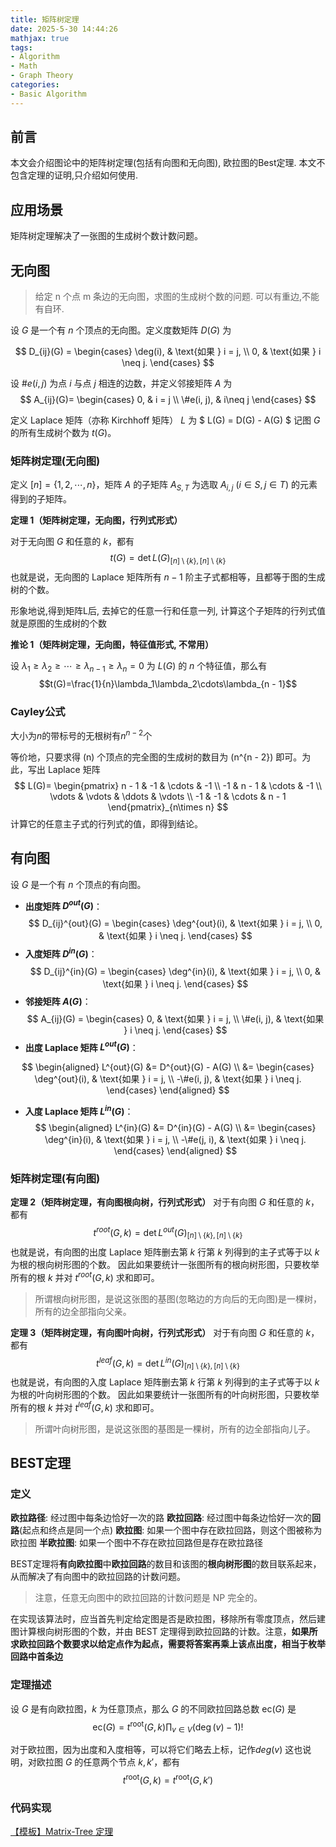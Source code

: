 ```yaml
---
title: 矩阵树定理
date: 2025-5-30 14:44:26
mathjax: true
tags:
- Algorithm
- Math
- Graph Theory
categories:
- Basic Algorithm
---
```


## 前言

本文会介绍图论中的矩阵树定理(包括有向图和无向图), 欧拉图的Best定理. 本文不包含定理的证明,只介绍如何使用.

## 应用场景
矩阵树定理解决了一张图的生成树个数计数问题。

## 无向图

> 给定 n 个点 m 条边的无向图，求图的生成树个数的问题. 可以有重边,不能有自环.

设 $G$ 是一个有 $n$ 个顶点的无向图。定义度数矩阵 $D(G)$ 为

$$
D_{ij}(G) = 
\begin{cases}
\deg(i), & \text{如果 } i = j, \\
0, & \text{如果 } i \neq j.
\end{cases}
$$

设 $\#e(i, j)$ 为点 $i$ 与点 $j$ 相连的边数，并定义邻接矩阵 $A$ 为
$$
A_{ij}(G)=
\begin{cases}
0, & i = j \\
\#e(i, j), & i\neq j
\end{cases}
$$ 

定义 Laplace 矩阵（亦称 Kirchhoff 矩阵） $L$ 为
$ L(G) = D(G) - A(G) $
记图 $G$ 的所有生成树个数为 $t(G)$。

### 矩阵树定理(无向图)
定义 $[n]=\{1,2,\cdots,n\}$，矩阵 $A$ 的子矩阵 $A_{S,T}$ 为选取 $A_{i,j}\ (i\in S,j\in T)$ 的元素得到的子矩阵。

**定理 1（矩阵树定理，无向图，行列式形式）**

对于无向图 $G$ 和任意的 $k$，都有
$$t(G)=\det L(G)_{[n]\setminus\{k\},[n]\setminus\{k\}}$$
也就是说，无向图的 Laplace 矩阵所有 $n - 1$ 阶主子式都相等，且都等于图的生成树的个数。

形象地说,得到矩阵L后, 去掉它的任意一行和任意一列, 计算这个子矩阵的行列式值就是原图的生成树的个数

**推论 1（矩阵树定理，无向图，特征值形式, 不常用）**

设 $\lambda_1\geq\lambda_2\geq\cdots\geq\lambda_{n - 1}\geq\lambda_n = 0$ 为 $L(G)$ 的 $n$ 个特征值，那么有
$$t(G)=\frac{1}{n}\lambda_1\lambda_2\cdots\lambda_{n - 1}$$

### Cayley公式

大小为$n$的带标号的无根树有$n^{n-2}$个

等价地，只要求得 \(n\) 个顶点的完全图的生成树的数目为 \(n^{n - 2}\) 即可。为此，写出 Laplace 矩阵
$$
L(G)=
\begin{pmatrix}
n - 1 & -1 & \cdots & -1 \\
-1 & n - 1 & \cdots & -1 \\
\vdots & \vdots & \ddots & \vdots \\
-1 & -1 & \cdots & n - 1
\end{pmatrix}_{n\times n}
$$
计算它的任意主子式的行列式的值，即得到结论。 


## 有向图
设 $G$ 是一个有 $n$ 个顶点的有向图。
- **出度矩阵 $D^{out}(G)$**：
$$
D_{ij}^{out}(G) = 
\begin{cases}
\deg^{out}(i), & \text{如果 } i = j, \\
0, & \text{如果 } i \neq j.
\end{cases}
$$
- **入度矩阵 $D^{in}(G)$**：
$$
D_{ij}^{in}(G) = 
\begin{cases}
\deg^{in}(i), & \text{如果 } i = j, \\
0, & \text{如果 } i \neq j.
\end{cases}
$$
- **邻接矩阵 $A(G)$**：
$$
A_{ij}(G) = 
\begin{cases}
0, & \text{如果 } i = j, \\
\#e(i, j), & \text{如果 } i \neq j.
\end{cases}
$$
- **出度 Laplace 矩阵 $L^{out}(G)$**：

$$
\begin{aligned}
L^{out}(G) &= D^{out}(G) - A(G) \\
&= \begin{cases}
\deg^{out}(i), & \text{如果 } i = j, \\
-\#e(i, j), & \text{如果 } i \neq j.
\end{cases}
\end{aligned}
$$

- **入度 Laplace 矩阵 $L^{in}(G)$**：
$$
\begin{aligned}
L^{in}(G) &= D^{in}(G) - A(G) \\
&= \begin{cases}
\deg^{in}(i), & \text{如果 } i = j, \\
-\#e(j, i), & \text{如果 } i \neq j.
\end{cases}
\end{aligned}
$$

### 矩阵树定理(有向图)

**定理 2（矩阵树定理，有向图根向树，行列式形式）**
对于有向图 $G$ 和任意的 $k$，都有
$$t^{root}(G, k)=\det L^{out}(G)_{[n]\setminus\{k\},[n]\setminus\{k\}}$$
也就是说，有向图的出度 Laplace 矩阵删去第 $k$ 行第 $k$ 列得到的主子式等于以 $k$ 为根的根向树形图的个数。
因此如果要统计一张图所有的根向树形图，只要枚举所有的根 $k$ 并对 $t^{root}(G, k)$ 求和即可。

> 所谓根向树形图，是说这张图的基图(忽略边的方向后的无向图)是一棵树，所有的边全部指向父亲。

**定理 3（矩阵树定理，有向图叶向树，行列式形式）**
对于有向图 $G$ 和任意的 $k$，都有
$$t^{leaf}(G, k)=\det L^{in}(G)_{[n]\setminus\{k\},[n]\setminus\{k\}}$$
也就是说，有向图的入度 Laplace 矩阵删去第 $k$ 行第 $k$ 列得到的主子式等于以 $k$ 为根的叶向树形图的个数。
因此如果要统计一张图所有的叶向树形图，只要枚举所有的根 $k$ 并对 $t^{leaf}(G, k)$ 求和即可。 

> 所谓叶向树形图，是说这张图的基图是一棵树，所有的边全部指向儿子。

## BEST定理

### 定义
**欧拉路径**: 经过图中每条边恰好一次的路
**欧拉回路**: 经过图中每条边恰好一次的**回路**(起点和终点是同一个点)
**欧拉图**: 如果一个图中存在欧拉回路，则这个图被称为欧拉图
**半欧拉图**: 如果一个图中不存在欧拉回路但是存在欧拉路径

BEST定理将**有向欧拉图**中**欧拉回路**的数目和该图的**根向树形图**的数目联系起来，从而解决了有向图中的欧拉回路的计数问题。
> 注意，任意无向图中的欧拉回路的计数问题是 NP 完全的。


在实现该算法时，应当首先判定给定图是否是欧拉图，移除所有零度顶点，然后建图计算根向树形图的个数，并由 BEST 定理得到欧拉回路的计数。注意，**如果所求欧拉回路个数要求以给定点作为起点，需要将答案再乘上该点出度，相当于枚举回路中首条边**



### 定理描述
设 $G$ 是有向欧拉图，$k$ 为任意顶点，那么 $G$ 的不同欧拉回路总数 $\text{ec}(G)$ 是
$$
\text{ec}(G)=t^{\text{root}}(G,k)\prod_{v\in V}(\deg(v)-1)!
$$

对于欧拉图，因为出度和入度相等，可以将它们略去上标，记作$deg(v)$
这也说明，对欧拉图 $G$ 的任意两个节点 $k,k'$，都有
$$
t^{\text{root}}(G,k)=t^{\text{root}}(G,k')
$$

### 代码实现
[【模板】Matrix-Tree 定理](https://www.luogu.com.cn/problem/P6178)